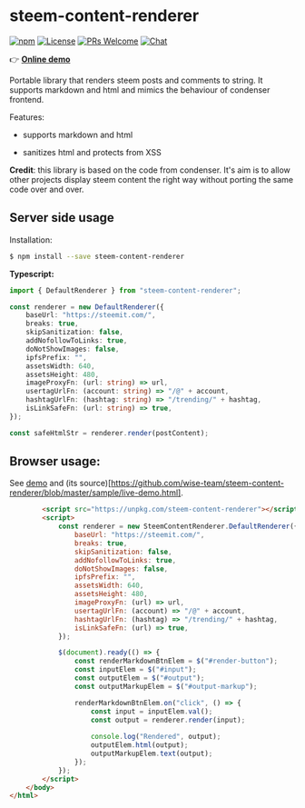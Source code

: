 # steem-content-renderer
[![npm](https://img.shields.io/npm/v/steem-content-renderer.svg?style=flat-square)](https://www.npmjs.com/package/steem-content-renderer) [![License](https://img.shields.io/github/license/wise-team/steem-content-renderer.svg?style=flat-square)](https://github.com/wise-team/steem-content-renderer/blob/master/LICENSE) [![PRs Welcome](https://img.shields.io/badge/PRs-welcome-brightgreen.svg?style=flat-square)](http://makeapullrequest.com) [![Chat](https://img.shields.io/badge/chat%20on%20discord-6b11ff.svg?style=flat-square)](https://discordapp.com/invite/CwxQDbG)

👉 **[Online demo](https://wise-team.github.io/steem-content-renderer/sample/live-demo.html)**

Portable library that renders steem posts and comments to string. It supports markdown and html and mimics the behaviour of condenser frontend.

Features:

-   supports markdown and html

-   sanitizes html and protects from XSS

**Credit**: this library is based on the code from condenser. It's aim is to allow other projects display steem content the right way without porting the same code over and over.


## Server side usage

Installation:
```bash
$ npm install --save steem-content-renderer
```

**Typescript:**

```typescript
import { DefaultRenderer } from "steem-content-renderer";

const renderer = new DefaultRenderer({
    baseUrl: "https://steemit.com/",
    breaks: true,
    skipSanitization: false,
    addNofollowToLinks: true,
    doNotShowImages: false,
    ipfsPrefix: "",
    assetsWidth: 640,
    assetsHeight: 480,
    imageProxyFn: (url: string) => url,
    usertagUrlFn: (account: string) => "/@" + account,
    hashtagUrlFn: (hashtag: string) => "/trending/" + hashtag,
    isLinkSafeFn: (url: string) => true,
});

const safeHtmlStr = renderer.render(postContent);
```

## Browser usage:
See [demo](https://wise-team.github.io/steem-content-renderer/sample/live-demo.html) and (its source)[https://github.com/wise-team/steem-content-renderer/blob/master/sample/live-demo.html].

```html
        <script src="https://unpkg.com/steem-content-renderer"></script>
        <script>
            const renderer = new SteemContentRenderer.DefaultRenderer({
                baseUrl: "https://steemit.com/",
                breaks: true,
                skipSanitization: false,
                addNofollowToLinks: true,
                doNotShowImages: false,
                ipfsPrefix: "",
                assetsWidth: 640,
                assetsHeight: 480,
                imageProxyFn: (url) => url,
                usertagUrlFn: (account) => "/@" + account,
                hashtagUrlFn: (hashtag) => "/trending/" + hashtag,
                isLinkSafeFn: (url) => true,
            });

            $(document).ready(() => {
                const renderMarkdownBtnElem = $("#render-button");
                const inputElem = $("#input");
                const outputElem = $("#output");
                const outputMarkupElem = $("#output-markup");

                renderMarkdownBtnElem.on("click", () => {
                    const input = inputElem.val();
                    const output = renderer.render(input);
                    
                    console.log("Rendered", output);
                    outputElem.html(output);
                    outputMarkupElem.text(output);
                });
            });
        </script>
    </body>
</html>
```